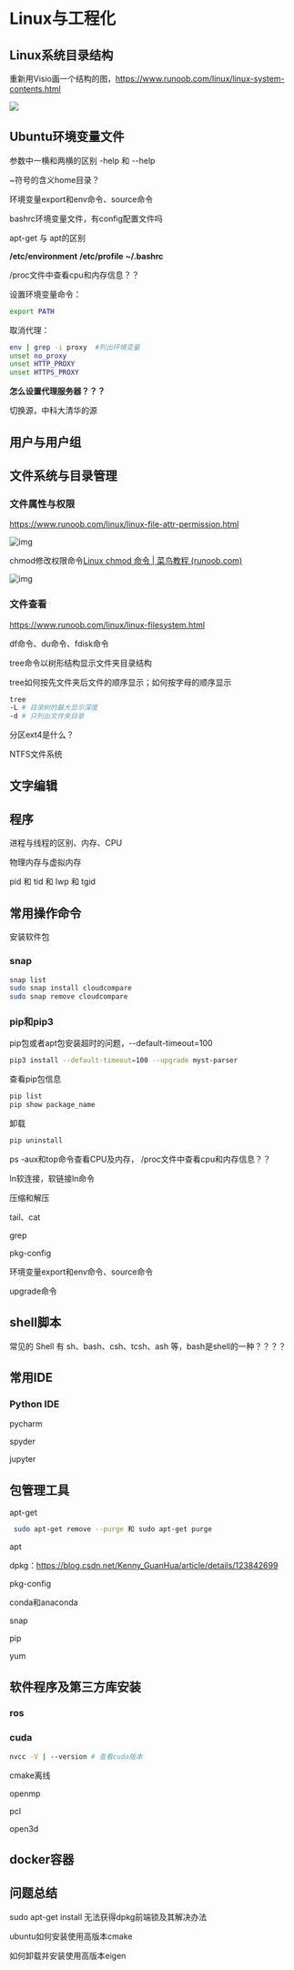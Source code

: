 # Linux与工程化

## Linux系统目录结构

重新用Visio画一个结构的图，https://www.runoob.com/linux/linux-system-contents.html

![](assets/Linux系统目录结构-16779164353222.png)

## Ubuntu环境变量文件

参数中一横和两横的区别 -help 和 --help

~符号的含义home目录？

环境变量export和env命令、source命令

bashrc环境变量文件，有config配置文件吗

apt-get 与 apt的区别

**/etc/environment**
**/etc/profile**
**~/.bashrc**

/proc文件中查看cpu和内存信息？？

设置环境变量命令：

```bash
export PATH
```

取消代理：

```bash
env | grep -i proxy  #列出环境变量
unset no_proxy
unset HTTP_PROXY
unset HTTPS_PROXY
```

**怎么设置代理服务器？？？**

切换源，中科大清华的源

## 用户与用户组

## 文件系统与目录管理

### 文件属性与权限

https://www.runoob.com/linux/linux-file-attr-permission.html

![img](assets/file-llls22.jpg)

chmod修改权限命令[Linux chmod 命令 | 菜鸟教程 (runoob.com)](https://www.runoob.com/linux/linux-comm-chmod.html)

![img](assets/file-permissions-rwx.jpg)

### 文件查看

https://www.runoob.com/linux/linux-filesystem.html

df命令、du命令、fdisk命令

tree命令以树形结构显示文件夹目录结构

tree如何按先文件夹后文件的顺序显示；如何按字母的顺序显示

```bash
tree 
-L # 目录树的最大显示深度
-d # 只列出文件夹目录
```

分区ext4是什么？

NTFS文件系统

## 文字编辑

## 程序

进程与线程的区别、内存、CPU

物理内存与虚拟内存

pid 和 tid 和 lwp 和 tgid

##  常用操作命令

安装软件包

### snap

```bash
snap list
sudo snap install cloudcompare
sudo snap remove cloudcompare
```

### pip和pip3

pip包或者apt包安装超时的问题，--default-timeout=100

```bash
pip3 install --default-timeout=100 --upgrade myst-parser
```

查看pip包信息

```bash
pip list
pip show package_name
```

卸载

```bash
pip uninstall
```

ps -aux和top命令查看CPU及内存，  /proc文件中查看cpu和内存信息？？

ln软连接，软链接ln命令

压缩和解压

tail、cat

grep

pkg-config

环境变量export和env命令、source命令

upgrade命令 

## shell脚本

常见的 Shell 有 sh、bash、csh、tcsh、ash 等，bash是shell的一种？？？？

## 常用IDE

### Python IDE

pycharm

spyder

jupyter



## 包管理工具

apt-get

```bash
 sudo apt-get remove --purge 和 sudo apt-get purge
```

apt

dpkg：https://blog.csdn.net/Kenny_GuanHua/article/details/123842699



pkg-config

conda和anaconda

snap

pip

yum 

## 软件程序及第三方库安装

### ros

### cuda

```bash
nvcc -V | --version # 查看cuda版本
```

cmake离线

openmp

pcl

open3d

## docker容器

## 问题总结

sudo apt-get install 无法获得dpkg前端锁及其解决办法

ubuntu如何安装使用高版本cmake

如何卸载并安装使用高版本eigen

